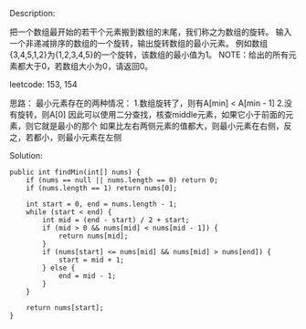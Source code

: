 Description:

把一个数组最开始的若干个元素搬到数组的末尾，我们称之为数组的旋转。 输入一个非递减排序的数组的一个旋转，输出旋转数组的最小元素。 例如数组{3,4,5,1,2}为{1,2,3,4,5}的一个旋转，该数组的最小值为1。 
NOTE：给出的所有元素都大于0，若数组大小为0，请返回0。

leetcode: 153, 154

思路：
最小元素存在的两种情况：
1.数组旋转了，则有A[min] < A[min - 1]
2.没有旋转，则A[0]
因此可以使用二分查找，核查middle元素，如果它小于前面的元素，则它就是最小的那个
如果比左右两侧元素的值都大，则最小元素在右侧，反之，若都小，则最小元素在左侧

Solution:

```
public int findMin(int[] nums) {
    if (nums == null || nums.length == 0) return 0;
    if (nums.length == 1) return nums[0];

    int start = 0, end = nums.length - 1;
    while (start < end) {
        int mid = (end - start) / 2 + start;
        if (mid > 0 && nums[mid] < nums[mid - 1]) {
            return nums[mid];
        } 
        if (nums[start] <= nums[mid] && nums[mid] > nums[end]) {
            start = mid + 1;
        } else {
            end = mid - 1;
        }
    }

    return nums[start];
}
```